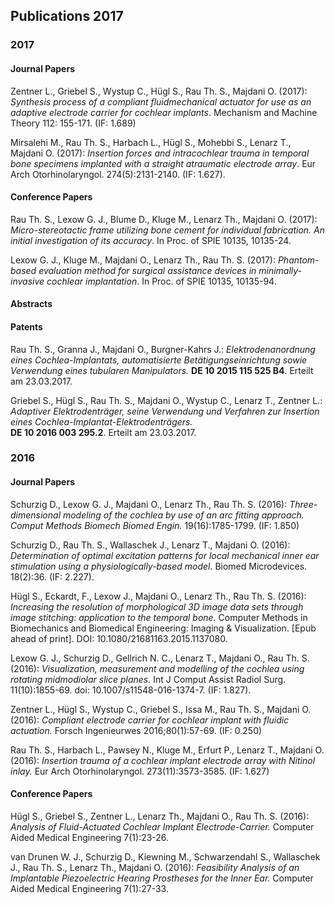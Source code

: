 
## Publications 2017

### 2017

#### Journal Papers

Zentner L., Griebel S., Wystup C., Hügl S., Rau Th. S., Majdani O. (2017): _Synthesis process of a compliant fluidmechanical actuator for use as an adaptive electrode carrier for cochlear implants_. Mechanism and Machine Theory 112: 155-171. (IF: 1.689)

Mirsalehi M., Rau Th. S., Harbach L., Hügl S., Mohebbi S., Lenarz T., Majdani O. (2017): _Insertion forces and intracochlear trauma in temporal bone specimens implanted with a straight atraumatic electrode array_. Eur Arch Otorhinolaryngol. 274(5):2131-2140. (IF: 1.627).

#### Conference Papers

Rau Th. S., Lexow G. J., Blume D., Kluge M., Lenarz Th., Majdani O. (2017): _Micro-stereotactic frame utilizing bone cement for individual fabrication. An initial investigation of its accuracy_. In Proc. of SPIE 10135, 10135-24.

Lexow G. J., Kluge M., Majdani O., Lenarz Th., Rau Th. S. (2017): _Phantom-based evaluation method for surgical assistance devices in minimally-invasive cochlear implantation_. In Proc. of SPIE 10135, 10135-94.


#### Abstracts



#### Patents

Rau Th. S., Granna J., Majdani O., Burgner-Kahrs J.: _Elektrodenanordnung eines Cochlea-Implantats, automatisierte Betätigungseinrichtung sowie Verwendung eines tubularen Manipulators._ 
__DE 10 2015 115 525 B4__. Erteilt am 23.03.2017.

Griebel S., Hügl S., Rau Th. S., Majdani O., Wystup C., Lenarz T., Zentner L.: _Adaptiver Elektrodenträger, seine Verwendung und Verfahren zur Insertion eines Cochlea-Implantat-Elektrodenträgers._  
__DE 10 2016 003 295.2__. Erteilt am 23.03.2017.


### 2016

#### Journal Papers

Schurzig D., Lexow G. J., Majdani O., Lenarz Th., Rau Th. S. (2016): _Three-dimensional modeling of the cochlea by use of an arc fitting approach. Comput Methods Biomech Biomed Engin._ 19(16):1785-1799. (IF: 1.850)

Schurzig D., Rau Th. S., Wallaschek J., Lenarz T., Majdani O. (2016): _Determination of optimal excitation patterns for local mechanical inner ear stimulation using a physiologically-based model._ Biomed Microdevices. 18(2):36. (IF: 2.227).

Hügl S., Eckardt, F., Lexow J., Majdani O., Lenarz Th., Rau Th. S. (2016): _Increasing the resolution of morphological 3D image data sets through image stitching: application to the temporal bone._ Computer Methods in Biomechanics and Biomedical Engineering: Imaging & Visualization. [Epub ahead of print]. DOI: 10.1080/21681163.2015.1137080.

Lexow G. J., Schurzig D., Gellrich N. C., Lenarz T., Majdani O., Rau Th. S. (2016): _Visualization, measurement and modelling of the cochlea using rotating midmodiolar slice planes._ Int J Comput Assist Radiol Surg. 11(10):1855-69. doi: 10.1007/s11548-016-1374-7. (IF: 1.827).

Zentner L., Hügl S., Wystup C., Griebel S., Issa M., Rau Th. S., Majdani O. (2016): _Compliant electrode carrier for cochlear implant with fluidic actuation._ Forsch Ingenieurwes 2016;80(1):57-69. (IF: 0.250)

Rau Th. S., Harbach L., Pawsey N., Kluge M., Erfurt P., Lenarz T., Majdani O. (2016): _Insertion trauma of a cochlear implant electrode array with Nitinol inlay._ Eur Arch Otorhinolaryngol. 273(11):3573-3585. (IF: 1.627)


#### Conference Papers

Hügl S., Griebel S., Zentner L., Lenarz Th., Majdani O., Rau Th. S. (2016): _Analysis of Fluid-Actuated Cochlear Implant Electrode-Carrier._ Computer Aided Medical Engineering 7(1):23-26.

van Drunen W. J., Schurzig D., Kiewning M., Schwarzendahl S., Wallaschek J., Rau Th. S., Lenarz Th., Majdani O. (2016): _Feasibility Analysis of an Implantable Piezoelectric Hearing Prostheses for the Inner Ear._ Computer Aided Medical Engineering 7(1):27-33.


	



